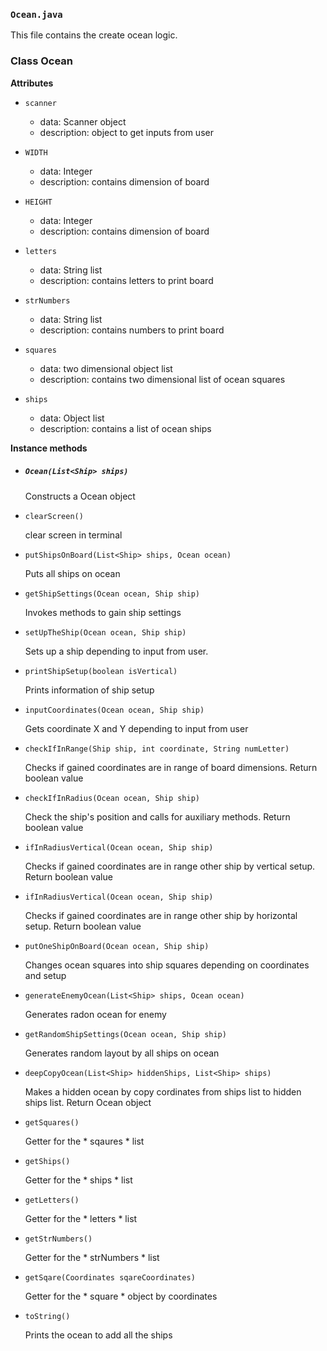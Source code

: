 ### `Ocean.java`

This file contains the create ocean logic.

### Class Ocean

__Attributes__

* `scanner`
  - data: Scanner object
  - description: object to get inputs from user

* `WIDTH`
  - data: Integer
  - description: contains dimension of board

* `HEIGHT`
  - data: Integer
  - description: contains dimension of board

* `letters`
  - data: String list
  - description: contains letters to print board

* `strNumbers`
  - data: String list
  - description: contains numbers to print board

* `squares`
  - data: two dimensional object list
  - description: contains two dimensional list of ocean squares

* `ships`
  - data: Object list
  - description: contains a list of ocean ships

__Instance methods__

* ##### `Ocean(List<Ship> ships)`

  Constructs a Ocean object

* `clearScreen()`

  clear screen in terminal

* `putShipsOnBoard(List<Ship> ships, Ocean ocean)`

  Puts all ships on ocean

* `getShipSettings(Ocean ocean, Ship ship)`

  Invokes methods to gain ship settings 

* `setUpTheShip(Ocean ocean, Ship ship)`

  Sets up a ship depending to input from user.

* `printShipSetup(boolean isVertical)`

  Prints information of ship setup

* `inputCoordinates(Ocean ocean, Ship ship)`

  Gets coordinate X and Y depending to input from user

* `checkIfInRange(Ship ship, int coordinate, String numLetter)`

  Checks if gained coordinates are in range of board dimensions. Return boolean value

* `checkIfInRadius(Ocean ocean, Ship ship)`

  Check the ship's position and calls for auxiliary methods. Return boolean value 

* `ifInRadiusVertical(Ocean ocean, Ship ship)`

  Checks if gained coordinates are in range other ship by vertical setup. Return boolean value

* `ifInRadiusVertical(Ocean ocean, Ship ship)`

  Checks if gained coordinates are in range other ship by horizontal setup. Return boolean value

* `putOneShipOnBoard(Ocean ocean, Ship ship)`

  Changes ocean squares into ship squares depending on coordinates and setup

* `generateEnemyOcean(List<Ship> ships, Ocean ocean)`

  Generates radon ocean for enemy

* `getRandomShipSettings(Ocean ocean, Ship ship)`

  Generates random layout by all ships on ocean

* `deepCopyOcean(List<Ship> hiddenShips, List<Ship> ships)`
  
  Makes a hidden ocean by copy cordinates from ships list to hidden ships list. Return Ocean object

* `getSquares()`

  Getter for the * sqaures * list

* `getShips()`

  Getter for the * ships * list

* `getLetters()`

  Getter for the * letters * list

* `getStrNumbers()`

  Getter for the * strNumbers * list

* `getSqare(Coordinates sqareCoordinates)`

  Getter for the * square * object by coordinates

* `toString()`

  Prints the ocean to add all the ships
